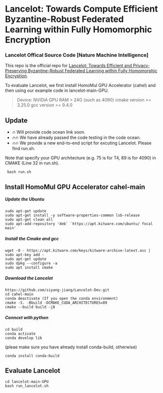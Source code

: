 #  Lancelot: Towards Compute Efficient Byzantine-Robust Federated Learning within Fully Homomorphic Encryption 
### Lancelot Offical Source Code [Nature Machine Intelligence]

This repo is the official repo for [Lancelot: Towards Efficient and Privacy-Preserving Byzantine-Robust Federated Learning within Fully Homomorphic Encryption](https://arxiv.org/abs/2408.06197).

To evaluate Lancelot, we first install HomoMul GPU Accelerator (cahel) and then using our example code in lancelot-main-GPU.

> Device: NVIDIA GPU RAM > 24G (such as 4090)
> cmake version >= 3.25.0
> gcc version >= 9.4.0

## Update 
- 🔥 Will provide code ocean link soon.  
- 🔥🔥 We have already passed the code testing in the code ocean. 
- 🔥🔥 We provide a new end-to-end script for excuting Lancelot. Please find run.sh.

 Note that specify your GPU architecture (e.g. 75 is for T4, 89 is for 4090) in CMAKE (Line 32 in run.sh). 
```
 bash run.sh 
```


## Install HomoMul GPU Accelerator cahel-main

##### Update the Ubuntu
```
sudo apt-get update
sudo apt-get install -y software-properties-common lsb-release
sudo apt-get clean all
sudo apt-add-repository 'deb` `https://apt.kitware.com/ubuntu/ focal main'
```


##### Install the Cmake and gcc

```
wget -O - https://apt.kitware.com/keys/kitware-archive-latest.asc | sudo apt-key add -
sudo apt-get update
sudo dpkg --configure -a
sudo apt install cmake
```



##### Download the Lancelot

```
https://github.com/siyang-jiang/Lancelot-Dev.git
cd cahel-main
conda deactivate (If you open the conda environment)
cmake -S. -Bbuild -DCMAKE_CUDA_ARCHITECTURES=89
cmake --build build -j8
```
##### Conncet with python

```
cd build
conda activate
conda develop lib
```
(pleae make sure you have already install conda-build, otherwise)
```
conda install conda-build
```



## Evaluate Lancelot
```
cd lancelot-main-GPU
bash run_lancelot.sh
```

<!-- ## Results
![Results](https://github.com/siyang-jiang/Lancelot-Dev/blob/main/results.jpeg) -->
